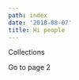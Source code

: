 ```yaml
---
path: index
date: '2018-08-07'
title: Hi people
---
```


<g-link to="/collections/">Collections</g-link>

<g-link to="/page-2/">Go to page 2</g-link>